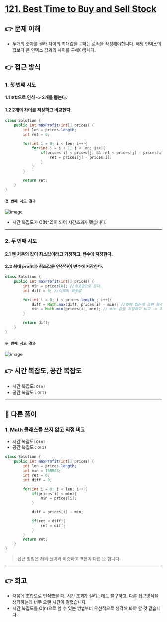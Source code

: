 # [121. Best Time to Buy and Sell Stock](https://leetcode.com/problems/best-time-to-buy-and-sell-stock/submissions/)
## 👉 문제 이해
- 두개의 숫자를 골라 차이의 최대값을 구하는 로직을 작성해야합니다. 해당 인덱스의 값보다 큰 인덱스 값과의 차이를 구해야합니다.
## 👉 접근 방식
### 1. 첫 번째 시도
#### 1.1 `조합`으로 인식 -> 2개를 뽑는다.
#### 1.2 2개의 차이를 저장하고 비교한다. 
```java
class Solution {
    public int maxProfit(int[] prices) {
        int len = prices.length;
        int ret = 0;

        for(int i = 0; i < len; i++){
            for(int j = i + 1; j < len; j++){
                if(prices[i] < prices[j] && ret < prices[j] - prices[i] ){
                    ret = prices[j] - prices[i];
                }         
            }
        }
        
        return ret;
    }
}
```
#### `첫 번째 시도 결과`
![image](https://github.com/choizz156/LeetCode-algorithm/assets/106965005/e6a5bb0f-7f22-4a0a-ac5e-764aac2b9f39)
- 시간 복잡도가 O(N^2)이 되어 시간초과가 됐습니다.
---
### 2. 두 번째 시도
#### 2.1 맨 처음의 값이 최소값이라고 가정하고, 변수에 저장한다.
#### 2.2 최대 profit과 최소값을 연산하여 변수에 저장한다.

```java
class Solution {
    public int maxProfit(int[] prices) {
        int min = prices[0]; //최솟값으로 둔다.
        int diff = 0; //이익의 최솟값

        for(int i = 0; i < prices.length ; i++){
            diff = Math.max(diff, prices[i] - min); //앞에 있는게 크면 음수가 나옴.  -> 최대 profit을 구한다.
            min = Math.min(prices[i], min); // min 값을 저장하고 비교 -> 최소값 교체
        }

        return diff;
    }
}
```
#### `두 번째 시도 결과`
![image](https://github.com/choizz156/LeetCode-algorithm/assets/106965005/91a25240-7f9b-4b28-9d24-0f6b155dfd8b)

## 👉 시간 복잡도, 공간 복잡도
- 시간 복잡도: `O(n)`
- 공간 복잡도 : `O(1)`
---
## 📖 다른 풀이
### 1. Math 클래스를 쓰지 않고 직접 비교
- 시간 복잡도: `O(n)`
- 공간 복잡도 : `O(1)`
```java
class Solution {
    public int maxProfit(int[] prices) {
        int len = prices.length;
        int min = 100003;
        int ret = 0;
        int diff = 0;

        for(int i = 0; i < len; i++){
            if(prices[i] < min){
                min = prices[i];
            }

            diff = prices[i] - min;

            if(ret < diff){
                ret = diff;
            }
        }
        return ret;
    }
}
```
> 접근 방법은 저의 풀이와 비슷하고 표현이 다른 듯 합니다. 
---
## 👉 회고
- 처음에 조합으로 인식했을 때, 시간 초과가 걸려는데도 불구하고, 다른 접근방식을 생각하는데 너무 오랜 시간이 걸렸습니다.
- 시간 복잡도를 O(n)으로 할 수 있는 방법부터 우선적으로 생각해 봐야 할 것 같습니다.
  ​
